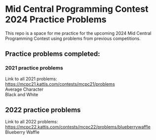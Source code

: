 # Mid Central Programming Contest 2024 Practice Problems
This repo is a space for me practice for the upcoming 2024 Mid Central Programming Contest using problems from previous competitions. 

## Practice problems completed:

### 2021 practice problems
Link to all 2021 problems: https://mcpc21.kattis.com/contests/mcpc21/problems  
Average Character  
Black and White  

## 2022 practice problems
Link to all 2022 problems: https://mcpc22.kattis.com/contests/mcpc22/problems/blueberrywaffle  
Blueberry Waffle